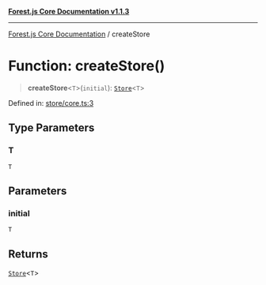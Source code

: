 [**Forest.js Core Documentation v1.1.3**](../README.md)

***

[Forest.js Core Documentation](../README.md) / createStore

# Function: createStore()

> **createStore**\<`T`\>(`initial`): [`Store`](../type-aliases/Store.md)\<`T`\>

Defined in: [store/core.ts:3](https://github.com/GrangbelrLurain/forest-js/blob/bdde5e53b4a2b124cb391dbc48a1becdc370cd3d/packages/core/src/store/core.ts#L3)

## Type Parameters

### T

`T`

## Parameters

### initial

`T`

## Returns

[`Store`](../type-aliases/Store.md)\<`T`\>
